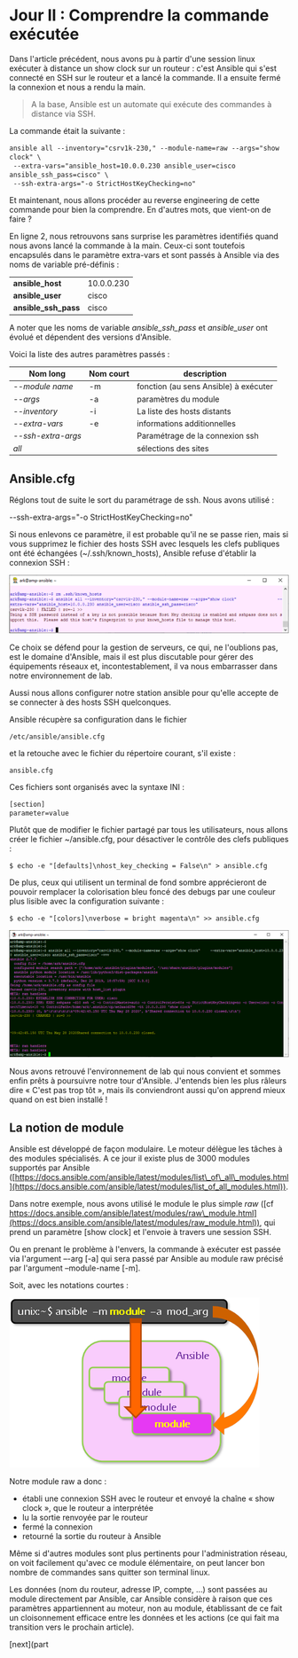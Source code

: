 # Jour II : Comprendre la commande exécutée

Dans l&#39;article précédent, nous avons pu à partir d&#39;une session linux exécuter à distance un show clock sur un routeur : c&#39;est Ansible qui s&#39;est connecté en SSH sur le routeur et a lancé la commande. Il a ensuite fermé la connexion et nous a rendu la main.

> A la base, Ansible est un automate qui exécute des commandes à distance via SSH.

La commande était la suivante :

    ansible all --inventory="csrv1k-230," --module-name=raw --args="show clock" \
     --extra-vars="ansible_host=10.0.0.230 ansible_user=cisco ansible_ssh_pass=cisco" \
     --ssh-extra-args="-o StrictHostKeyChecking=no"


Et maintenant, nous allons procéder au reverse engineering de cette commande pour bien la comprendre. En d&#39;autres mots, que vient-on de faire ?

En ligne 2, nous retrouvons sans surprise les paramètres identifiés quand nous avons lancé la commande à la main. Ceux-ci sont toutefois encapsulés dans le paramètre extra-vars et sont passés à Ansible via des noms de variable pré-définis :

|||
|-|-|
| **ansible\_host** | 10.0.0.230 | L&#39;adresse IP de mon routeur |
| **ansible\_user** | cisco | Le compte utilisé |
| **ansible\_ssh\_pass** | cisco | Le password |

A noter que les noms de variable *ansible_ssh_pass* et *ansible_user* ont évolué et dépendent des versions d&#39;Ansible.

Voici la liste des autres paramètres passés :

| **Nom long** | **Nom court** | **description** |
| --- | --- | --- |
| *--module name* | -m | fonction (au sens Ansible) à exécuter |
| *--args* | -a | paramètres du module |
| *--inventory* | -i | La liste des hosts distants |
| *--extra-vars* | -e | informations additionnelles |
| *--ssh-extra-args* | | Paramétrage de la connexion ssh |
| *all* | | sélections des sites |

## Ansible.cfg

Réglons tout de suite le sort du paramétrage de ssh. Nous avons utilisé :

--ssh-extra-args="-o StrictHostKeyChecking=no"

Si nous enlevons ce paramètre, il est probable qu&#39;il ne se passe rien, mais si vous supprimez le fichier des hosts SSH avec lesquels les clefs publiques ont été échangées (~/.ssh/known\_hosts), Ansible refuse d&#39;établir la connexion SSH :

![screenshot003](../images/screenshot003.png)

Ce choix se défend pour la gestion de serveurs, ce qui, ne l&#39;oublions pas, est le domaine d&#39;Ansible, mais il est plus discutable pour gérer des équipements réseaux et, incontestablement, il va nous embarrasser dans notre environnement de lab.

Aussi nous allons configurer notre station ansible pour qu&#39;elle accepte de se connecter à des hosts SSH quelconques.

Ansible récupère sa configuration dans le fichier

    /etc/ansible/ansible.cfg

et la retouche avec le fichier du répertoire courant, s&#39;il existe :

    ansible.cfg

Ces fichiers sont organisés avec la syntaxe INI :

    [section]
    parameter=value

Plutôt que de modifier le fichier partagé par tous les utilisateurs, nous allons créer le fichier ~/ansible.cfg, pour désactiver le contrôle des clefs publiques :

    $ echo -e "[defaults]\nhost_key_checking = False\n" > ansible.cfg

De plus, ceux qui utilisent un terminal de fond sombre apprécieront de pouvoir remplacer la colorisation bleu foncé des debugs par une couleur plus lisible avec la configuration suivante :

    $ echo -e "[colors]\nverbose = bright magenta\n" >> ansible.cfg

![screenshot004](../images/screenshot004.png)

Nous avons retrouvé l&#39;environnement de lab qui nous convient et sommes enfin prêts à poursuivre notre tour d&#39;Ansible. J&#39;entends bien les plus râleurs dire « C&#39;est pas trop tôt », mais ils conviendront aussi qu&#39;on apprend mieux quand on est bien installé !

## La notion de module

Ansible est développé de façon modulaire. Le moteur délègue les tâches à des modules spécialisés. A ce jour il existe plus de 3000 modules supportés par Ansible ([https://docs.ansible.com/ansible/latest/modules/list\_of\_all\_modules.html](https://docs.ansible.com/ansible/latest/modules/list_of_all_modules.html)).

Dans notre exemple, nous avons utilisé le module le plus simple *raw* ([cf https://docs.ansible.com/ansible/latest/modules/raw\_module.html](https://docs.ansible.com/ansible/latest/modules/raw_module.html)), qui prend un paramètre [show clock] et l&#39;envoie à travers une session SSH.

Ou en prenant le problème à l&#39;envers, la commande à exécuter est passée via l&#39;argument –-arg [-a] qui sera passé par Ansible au module raw précisé par l&#39;argument –module-name [-m].

Soit, avec les notations courtes :

![module001](../images/module001.png)

Notre module raw a donc :

- établi une connexion SSH avec le routeur et envoyé la chaîne « show clock », que le routeur a interprétée
- lu la sortie renvoyée par le routeur
- fermé la connexion
- retourné la sortie du routeur à Ansible

Même si d&#39;autres modules sont plus pertinents pour l&#39;administration réseau, on voit facilement qu&#39;avec ce module élémentaire, on peut lancer bon nombre de commandes sans quitter son terminal linux.

Les données (nom du routeur, adresse IP, compte, …) sont passées au module directement par Ansible, car Ansible considère à raison que ces paramètres appartiennent au moteur, non au module, établissant de ce fait un cloisonnement efficace entre les données et les actions (ce qui fait ma transition vers le prochain article).



[next](part
<!--stackedit_data:
eyJoaXN0b3J5IjpbNDA0NjU0NTQ2LC00ODgxNjYwMzNdfQ==
-->